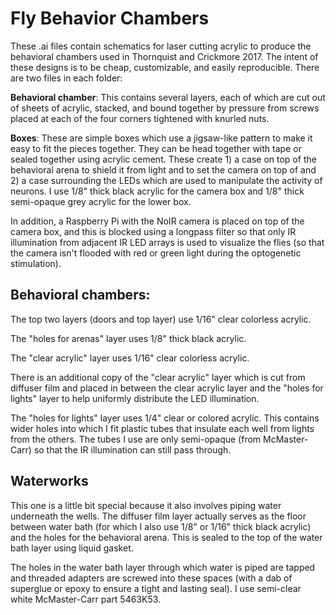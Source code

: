 # Fly Behavior Chambers

These .ai files contain schematics for laser cutting acrylic to produce the behavioral chambers used in Thornquist and Crickmore 2017. The intent of these designs is to be cheap, customizable, and easily reproducible. There are two files in each folder:

**Behavioral chamber**: This contains several layers, each of which are cut out of sheets of acrylic, stacked, and bound together by pressure from screws placed at each of the four corners tightened with knurled nuts.

**Boxes**: These are simple boxes which use a jigsaw-like pattern to make it easy to fit the pieces together. They can be head together with tape or sealed together using acrylic cement. These create 1) a case on top of the behavioral arena to shield it from light and to set the camera on top of and 2) a case surrounding the LEDs which are used to manipulate the activity of neurons. I use 1/8" thick black acrylic for the camera box and 1/8" thick semi-opaque grey acrylic for the lower box.

In addition, a Raspberry Pi with the NoIR camera is placed on top of the camera box, and this is blocked using a longpass filter so that only IR illumination from adjacent IR LED arrays is used to visualize the flies (so that the camera isn't flooded with red or green light during the optogenetic stimulation).

## Behavioral chambers:

The top two layers (doors and top layer) use 1/16" clear colorless acrylic.

The "holes for arenas" layer uses 1/8" thick black acrylic.

The "clear acrylic" layer uses 1/16" clear colorless acrylic.

There is an additional copy of the "clear acrylic" layer which is cut from diffuser film and placed in between the clear acrylic layer and the "holes for lights" layer to help uniformly distribute the LED illumination.

The "holes for lights" layer uses 1/4" clear or colored acrylic. This contains wider holes into which I fit plastic tubes that insulate each well from lights from the others. The tubes I use are only semi-opaque (from McMaster-Carr) so that the IR illumination can still pass through.

## Waterworks

This one is a little bit special because it also involves piping water underneath the wells. The diffuser film layer actually serves as the floor between water bath (for which I also use 1/8" or 1/16" thick black acrylic) and the holes for the behavioral arena. This is sealed to the top of the water bath layer using liquid gasket.

The holes in the water bath layer through which water is piped are tapped and threaded adapters are screwed into these spaces (with a dab of superglue or epoxy to ensure a tight and lasting seal). I use semi-clear white McMaster-Carr part 5463K53.